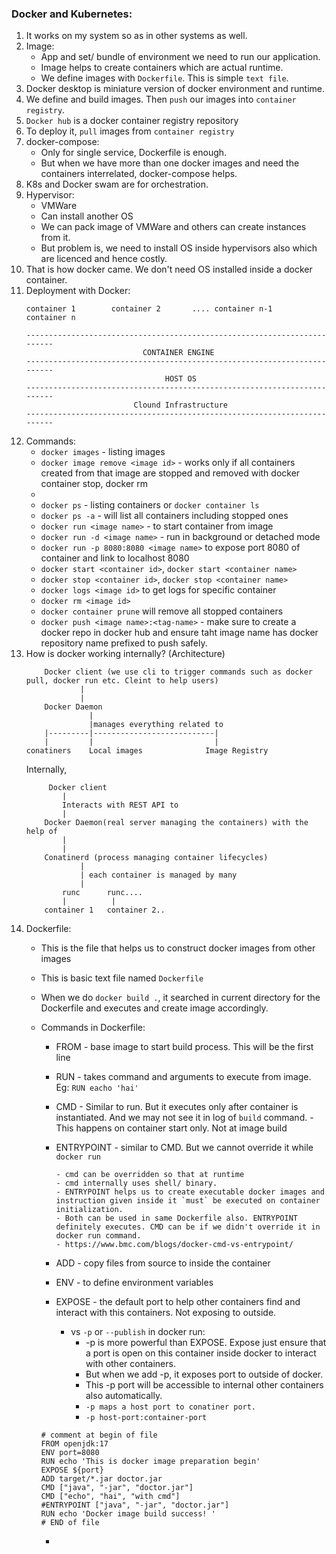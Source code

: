 ### Docker and Kubernetes:
1. It works on my system so as in other systems as well.
2. Image: 
   - App and set/ bundle of environment we need to run our application. 
   - Image helps to create containers which are actual runtime.
   - We define images with `Dockerfile`. This is simple `text file`.
3. Docker desktop is miniature version of docker environment and runtime.
4. We define and build images. Then `push` our images into `container registry`.
5. `Docker hub` is a docker container registry repository
5. To deploy it, `pull` images from `container registry`
6. docker-compose:
    - Only for single service, Dockerfile is enough.
    - But when we have more than one docker images and need the containers interrelated, docker-compose helps.
7. K8s and Docker swam are for orchestration.
8. Hypervisor:
    - VMWare
    - Can install another OS
    - We can pack image of VMWare and others can create instances from it.
    - But problem is, we need to install OS inside hypervisors also which are licenced and hence costly.
9. That is how docker came. We don't need OS installed inside a docker container.
10. Deployment with Docker:
    ```
    container 1        container 2       .... container n-1      container n
    
    -------------------------------------------------------------------------
                              CONTAINER ENGINE
    -------------------------------------------------------------------------
                                   HOST OS
    -------------------------------------------------------------------------
                            Clound Infrastructure
    -------------------------------------------------------------------------
    
    ```
11. Commands:
    - `docker images` - listing images
    - `docker image remove <image id>` - works only if all containers created from that image are stopped and removed with docker container stop, docker rm
    - 
    - `docker ps` - listing containers or `docker container ls`
    - `docker ps -a` - will list all containers including stopped ones
    - `docker run <image name>` - to start container from image
    - `docker run -d <image name>` - run in background or detached mode
    - `docker run -p 8080:8080 <image name>` to expose port 8080 of container and link to localhost 8080
    - `docker start <container id>`,  `docker start <container name>`
    - `docker stop <container id>`,  `docker stop <container name>`
    - `docker logs <image id>` to get logs for specific container
    - `docker rm <image id>`
    - `docker container prune` will remove all stopped containers
    - `docker push <image name>:<tag-name>` - make sure to create a docker repo in docker hub and ensure taht image name has docker repository name prefixed to push safely.
12. How is docker working internally? (Architecture)
    ```
        Docker client (we use cli to trigger commands such as docker pull, docker run etc. Cleint to help users)
                |
                |
        Docker Daemon
                  |
                  |manages everything related to
        |---------|---------------------------|
        |         |                           |
    conatiners    Local images              Image Registry
    
    ```
    Internally,
    ```
         Docker client
            |
            Interacts with REST API to 
            |
        Docker Daemon(real server managing the containers) with the help of
            |
            | 
        Conatinerd (process managing container lifecycles)
                |
                | each container is managed by many
                |
            runc      runc....
            |          |
        container 1   container 2..
    ```
13. Dockerfile:
    - This is the file that helps us to construct docker images from other images
    - This is basic text file named `Dockerfile`
    - When we do `docker build .`, it searched in current directory for the Dockerfile and executes and create image accordingly.
    - Commands in Dockerfile:
      - FROM  - base image to start build process. This will be the first line
      - RUN - takes command and arguments to execute from image. Eg: `RUN eacho 'hai'`
      - CMD - Similar to run. But it executes only after container is instantiated. And we may not see it in log of `build` command.
            - This happens on container start only. Not at image build
      - ENTRYPOINT - similar to CMD. But we cannot override it while `docker run`
      
            - cmd can be overridden so that at runtime
            - cmd internally uses shell/ binary.
            - ENTRYPOINT helps us to create executable docker images and instruction given inside it `must` be executed on container initialization.
            - Both can be used in same Dockerfile also. ENTRYPOINT definitely executes. CMD can be if we didn't override it in docker run command.
            - https://www.bmc.com/blogs/docker-cmd-vs-entrypoint/ 
      - ADD - copy files from source to inside the container
      - ENV - to define environment variables
      - EXPOSE - the default port to help other containers find and interact with this containers. Not exposing to outside. 
        - vs `-p` or `--publish` in docker run:
          - -p is more powerful than EXPOSE. Expose just ensure that a port is open on this container inside docker to interact with other containers.
          - But when we add -p, it exposes port to outside of docker.
          - This -p port will be accessible to internal other containers also automatically.
          - `-p maps a host port to conatiner port.`
          - `-p host-port:container-port`
                
      ```
      # comment at begin of file
      FROM openjdk:17
      ENV port=8080
      RUN echo 'This is docker image preparation begin'
      EXPOSE ${port}
      ADD target/*.jar doctor.jar
      CMD ["java", "-jar", "doctor.jar"]
      CMD ["echo", "hai", "with cmd"]
      #ENTRYPOINT ["java", "-jar", "doctor.jar"]
      RUN echo 'Docker image build success! '
      # END of file
      ```
      - 